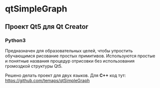 # qtSimpleGraph
## Проект Qt5 для Qt Creator
### Python3


Предназначен для образовательных целей, чтобы упростить обучающимся рисование простых примитивов. Используются простые и понятные названия процедур отрисовки без использования громоздкой структуры Qt5.

Решено делать проект для двух языков. Для **С++** код тут:
https://github.com/temaps/qtSimpleGraph
